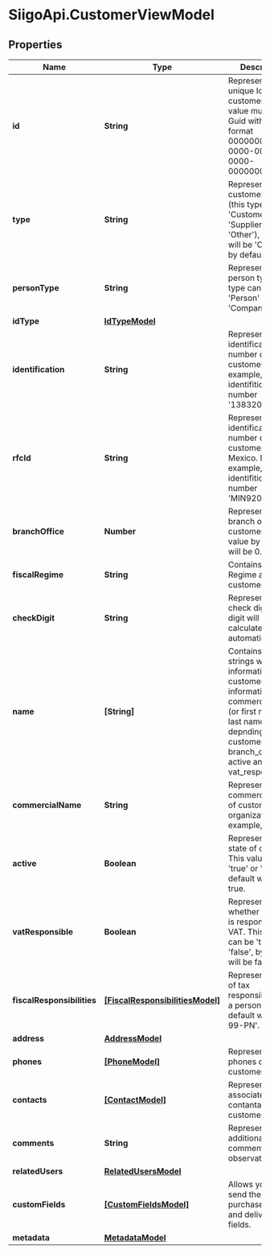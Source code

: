# SiigoApi.CustomerViewModel

## Properties

Name | Type | Description | Notes
------------ | ------------- | ------------- | -------------
**id** | **String** | Represents the unique Id of customer, this value must be a Guid  with the next format 00000000-0000-0000-0000-000000000000. | [optional] 
**type** | **String** | Represents the customer type (this type can be &#39;Customer&#39;, &#39;Supplier &#39;and &#39;Other&#39;),  this field will be &#39;Customer&#39; by default. | [optional] 
**personType** | **String** | Represents the person type, this type can be a &#39;Person&#39; or &#39;Company&#39;. | [optional] 
**idType** | [**IdTypeModel**](IdTypeModel.md) |  | [optional] 
**identification** | **String** | Represents the identification number of customer.  For example, the identifitication number &#39;13832081&#39;. | [optional] 
**rfcId** | **String** | Represents the identification number of customer for Mexico.  For example, the identifitication number &#39;MIN9203207K0&#39;. | [optional] 
**branchOffice** | **Number** | Represents the branch office of customer, this value by default will be 0. | [optional] 
**fiscalRegime** | **String** | Contains Fiscal Regime about the customer. | [optional] 
**checkDigit** | **String** | Represents the check digit, this digit will be calculated automatically. | [optional] 
**name** | **[String]** | Contains a list of strings with information about customer  this information will be commercial_name (or first name and last name, depnding of customer)  branch_office, active and vat_responsible | [optional] 
**commercialName** | **String** | Represents the commercial name of customer organization.  For example, &#39;Siigo&#39;. | [optional] 
**active** | **Boolean** | Represents the state of customer.  This value can be &#39;true&#39; or &#39;false&#39;, by default will be true. | [optional] 
**vatResponsible** | **Boolean** | Represents whether a person is responsible for VAT.  This value can be &#39;true&#39; or &#39;false&#39;, by default will be false. | [optional] 
**fiscalResponsibilities** | [**[FiscalResponsibilitiesModel]**](FiscalResponsibilitiesModel.md) | Represents a list of tax responsibilities of a person, by default will be &#39;R-99-PN&#39;. | [optional] 
**address** | [**AddressModel**](AddressModel.md) |  | [optional] 
**phones** | [**[PhoneModel]**](PhoneModel.md) | Represents the phones of the customer. | [optional] 
**contacts** | [**[ContactModel]**](ContactModel.md) | Represents the associated contantacts of customer. | [optional] 
**comments** | **String** | Represents additional comments or observations. | [optional] 
**relatedUsers** | [**RelatedUsersModel**](RelatedUsersModel.md) |  | [optional] 
**customFields** | [**[CustomFieldsModel]**](CustomFieldsModel.md) | Allows you to send the purchase order and delivery order fields. | [optional] 
**metadata** | [**MetadataModel**](MetadataModel.md) |  | [optional] 


